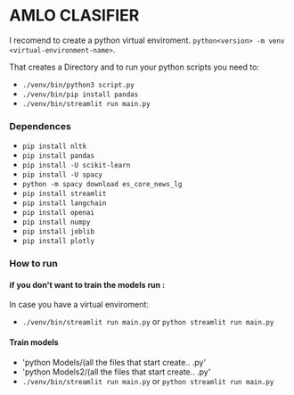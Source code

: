 # AMLO CLASIFIER

I recomend to create a python virtual enviroment. `python<version> -m venv <virtual-environment-name>`.

That creates a Directory and to run your python scripts you need to:
- `./venv/bin/python3 script.py`
- `./venv/bin/pip install pandas`
- `./venv/bin/streamlit run main.py`


### Dependences 

- `pip install nltk`
- `pip install pandas`
- `pip install -U scikit-learn`
- `pip install -U spacy`
- `python -m spacy download es_core_news_lg`
- `pip install streamlit`
- `pip install langchain`
- `pip install openai`
- `pip install numpy`
- `pip install joblib`
- `pip install plotly`



### How to run 
#### if you don't want to train the models run :
  In case you have a virtual enviroment: 
  - `./venv/bin/streamlit run main.py` or `python streamlit run main.py`
#### Train models
  - 'python Models/(all the files that start create..  .py'
  - 'python Models2/(all the files that start create..  .py'
  - `./venv/bin/streamlit run main.py` or `python streamlit run main.py`



